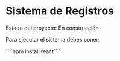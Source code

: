 <h1>Sistema de Registros</h1>

Estado del proyecto: En construcción

Para ejecutar el sistema debes poner:

´´´´npm install react´´´´
